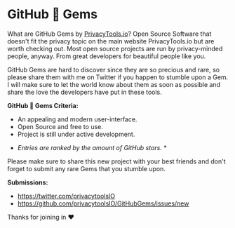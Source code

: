 # GitHub 💎 Gems

What are GitHub Gems by [PrivacyTools.io](https://www.privacytools.io/)? Open Source Software that doesn't fit the privacy topic on the main website PrivacyTools.io but are worth checking out. Most open source projects are run by privacy-minded people, anyway. From great developers for beautiful people like you.

GitHub Gems are hard to discover since they are so precious and rare, so please share them with me on Twitter if you happen to stumble upon a Gem. I will make sure to let the world know about them as soon as possible and share the love the developers have put in these tools.

**GitHub 💎 Gems Criteria:**

- An appealing and modern user-interface.
- Open Source and free to use.
- Project is still under active development.

* *Entries are ranked by the amount of GitHub stars.* *

Please make sure to share this new project with your best friends and don't forget to submit any rare Gems that you stumble upon.

**Submissions:**
- https://twitter.com/privacytoolsIO
- https://github.com/privacytoolsIO/GitHubGems/issues/new

Thanks for joining in ❤️
